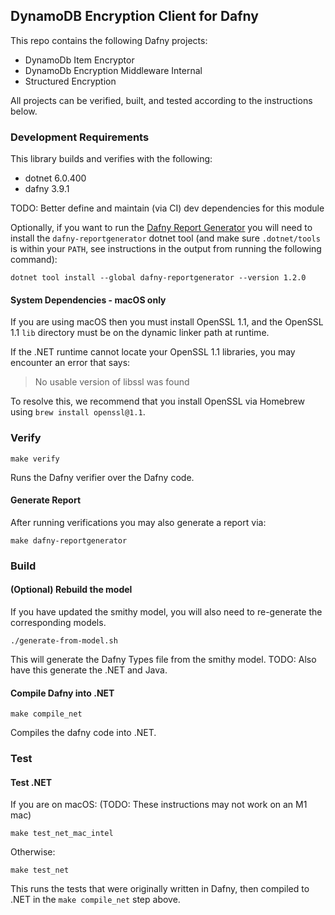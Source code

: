 ## DynamoDB Encryption Client for Dafny

This repo contains the following Dafny projects:

- DynamoDb Item Encryptor
- DynamoDb Encryption Middleware Internal
- Structured Encryption

All projects can be verified, built, and tested according to the instructions below.

### Development Requirements

This library builds and verifies with the following:
- dotnet 6.0.400
- dafny 3.9.1

TODO: Better define and maintain (via CI) dev dependencies for this module

Optionally, if you want to run the [Dafny Report Generator](#generate-dafny-report)
you will need to install the `dafny-reportgenerator` dotnet tool
(and make sure `.dotnet/tools` is within your `PATH`,
see instructions in the output from running the following command):

```
dotnet tool install --global dafny-reportgenerator --version 1.2.0
```

#### System Dependencies - macOS only

If you are using macOS then you must install OpenSSL 1.1,
and the OpenSSL 1.1 `lib` directory must be on the dynamic linker path at runtime.

If the .NET runtime cannot locate your OpenSSL 1.1 libraries,
you may encounter an error that says:

> No usable version of libssl was found

To resolve this,
we recommend that you install OpenSSL via Homebrew using `brew install openssl@1.1`.

### Verify

```
make verify
```

Runs the Dafny verifier over the Dafny code.

#### Generate Report

After running verifications you may also generate a report via:

```
make dafny-reportgenerator
```

### Build

#### (Optional) Rebuild the model

If you have updated the smithy model, you will also need to re-generate the corresponding models.

```
./generate-from-model.sh
```

This will generate the Dafny Types file from the smithy model.
TODO: Also have this generate the .NET and Java.

#### Compile Dafny into .NET

```
make compile_net
```

Compiles the dafny code into .NET.

### Test

#### Test .NET

If you are on macOS:
(TODO: These instructions may not work on an M1 mac)

```
make test_net_mac_intel
```

Otherwise:

```
make test_net
```

This runs the tests that were originally written in Dafny,
then compiled to .NET in the `make compile_net` step above.
